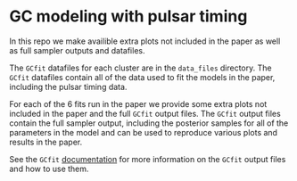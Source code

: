 # GC modeling with pulsar timing

In this repo we make availible extra plots not included in the paper as well as full sampler outputs
and datafiles.

The `GCfit` datafiles for each cluster are in the `data_files` directory. The `GCfit` datafiles
contain all of the data used to fit the models in the paper, including the pulsar timing data.

For each of the 6 fits run in the paper we provide some extra plots not included in the paper and
the full `GCfit` output files. The `GCfit` output files contain the full sampler output, including
the posterior samples for all of the parameters in the model and can be used to reproduce various
plots and results in the paper.

See the `GCfit` [documentation](https://gcfit.readthedocs.io/en/latest/) for more information on the
`GCfit` output files and how to use them.
